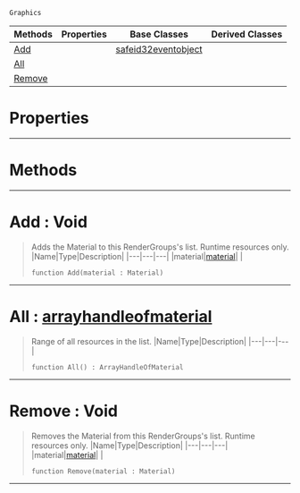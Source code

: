  `Graphics`

|Methods|Properties|Base Classes|Derived Classes|
|---|---|---|---|
|[ Add](https://github.com/ArendDanielek/ZeroDocsTest/blob/master/code_reference/class_reference/materiallist.markdown#add-void)| |[safeid32eventobject](https://github.com/ArendDanielek/ZeroDocsTest/blob/master/code_reference/class_reference/safeid32eventobject.markdown)| |
|[ All](https://github.com/ArendDanielek/ZeroDocsTest/blob/master/code_reference/class_reference/materiallist.markdown#all-zero-engine-document)| | | |
|[ Remove](https://github.com/ArendDanielek/ZeroDocsTest/blob/master/code_reference/class_reference/materiallist.markdown#remove-void)| | | |


 #  Properties


---  
 #  Methods


---  
 #  Add : Void

> Adds the Material to this RenderGroups's list. Runtime resources only.
> |Name|Type|Description|
> |---|---|---|
> |material|[material](https://github.com/ArendDanielek/ZeroDocsTest/blob/master/code_reference/class_reference/material.markdown)| |
> ``` lang=cpp, name=Zilch
> function Add(material : Material)
> ``` 


---  
 #  All : [arrayhandleofmaterial](https://github.com/ArendDanielek/ZeroDocsTest/blob/master/code_reference/class_reference/arrayhandleofmaterial.markdown)

> Range of all resources in the list.
> |Name|Type|Description|
> |---|---|---|
> ``` lang=cpp, name=Zilch
> function All() : ArrayHandleOfMaterial
> ``` 


---  
 #  Remove : Void

> Removes the Material from this RenderGroups's list. Runtime resources only.
> |Name|Type|Description|
> |---|---|---|
> |material|[material](https://github.com/ArendDanielek/ZeroDocsTest/blob/master/code_reference/class_reference/material.markdown)| |
> ``` lang=cpp, name=Zilch
> function Remove(material : Material)
> ``` 


---  
 
  
  
  
  
  
  
  

 
